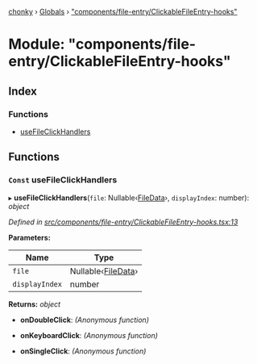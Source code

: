 [chonky](../README.md) › [Globals](../globals.md) › ["components/file-entry/ClickableFileEntry-hooks"](_components_file_entry_clickablefileentry_hooks_.md)

# Module: "components/file-entry/ClickableFileEntry-hooks"

## Index

### Functions

* [useFileClickHandlers](_components_file_entry_clickablefileentry_hooks_.md#const-usefileclickhandlers)

## Functions

### `Const` useFileClickHandlers

▸ **useFileClickHandlers**(`file`: Nullable‹[FileData](../interfaces/_types_files_types_.filedata.md)›, `displayIndex`: number): *object*

*Defined in [src/components/file-entry/ClickableFileEntry-hooks.tsx:13](https://github.com/TimboKZ/Chonky/blob/2de2c80/src/components/file-entry/ClickableFileEntry-hooks.tsx#L13)*

**Parameters:**

Name | Type |
------ | ------ |
`file` | Nullable‹[FileData](../interfaces/_types_files_types_.filedata.md)› |
`displayIndex` | number |

**Returns:** *object*

* **onDoubleClick**: *(Anonymous function)*

* **onKeyboardClick**: *(Anonymous function)*

* **onSingleClick**: *(Anonymous function)*
